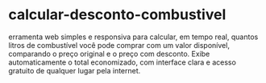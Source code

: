 # calcular-desconto-combustivel
erramenta web simples e responsiva para calcular, em tempo real, quantos litros de combustível você pode comprar com um valor disponível, comparando o preço original e o preço com desconto. Exibe automaticamente o total economizado, com interface clara e acesso gratuito de qualquer lugar pela internet.
